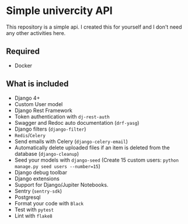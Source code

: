 # Simple univercity API

This repository is a simple api. I created this for yourself and I don't need any other activities here.

## Required

- Docker

## What is included

- Django 4+
- Custom User model
- Django Rest Framework
- Token authentication with `dj-rest-auth`
- Swagger and Redoc auto documentation (`drf-yasg`)
- Django filters (`django-filter`)
- `Redis`/`Celery`
- Send emails with Celery (`django-celery-email`)
- Automatically delete uploaded files if an item is deleted from the database (`django-cleanup`)
- Seed your models with `django-seed` (Create 15 custom users: `python manage.py seed users --number=15`)
- Django debug toolbar
- Django extensions
- Support for Django/Jupiter Notebooks.
- Sentry (`sentry-sdk`)
- Postgresql
- Format your code with `Black`
- Test with `pytest`
- Lint with `flake8`